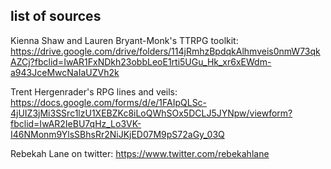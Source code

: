 ## list of sources

Kienna Shaw and Lauren Bryant-Monk's TTRPG toolkit: https://drive.google.com/drive/folders/114jRmhzBpdqkAlhmveis0nmW73qkAZCj?fbclid=IwAR1FxNDkh23obbLeoE1rti5UGu_Hk_xr6xEWdm-a943JceMwcNaIaUZVh2k


Trent Hergenrader's RPG lines and veils: https://docs.google.com/forms/d/e/1FAIpQLSc-4jUIZ3jMi3SSrc1lzU1XEBZKc8iLoQWhSOx5DCLJ5JYNpw/viewform?fbclid=IwAR2IeBU7qHz_Lo3VK-I46NMonm9YlsSBhsRr2NiJKjED07M9pS72aGy_03Q

Rebekah Lane on twitter: https://www.twitter.com/rebekahlane
